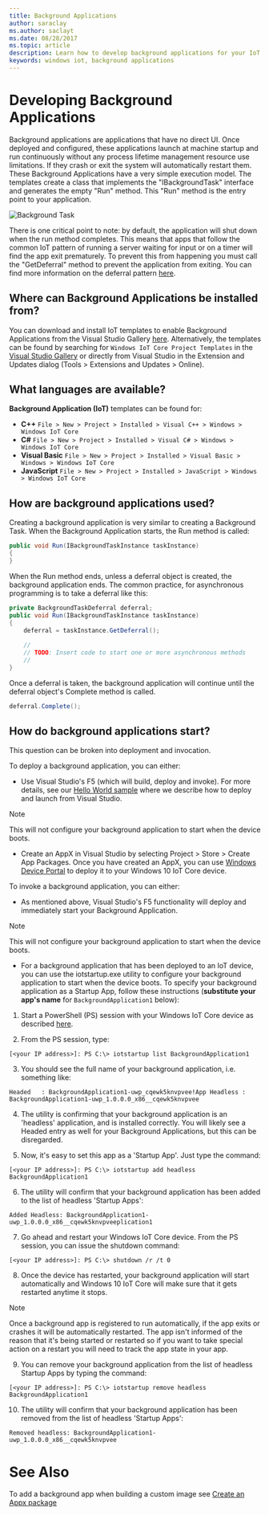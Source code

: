 ```yaml
---
title: Background Applications
author: saraclay
ms.author: saclayt
ms.date: 08/28/2017
ms.topic: article
description: Learn how to develop background applications for your IoT device.
keywords: windows iot, background applications
---
```


# Developing Background Applications

Background applications are applications that have no direct UI. Once deployed and configured, these applications launch at machine startup and run continuously without any process lifetime management resource use limitations. If they crash or exit the system will automatically restart them.
These Background Applications have a very simple execution model. The templates create a class that implements the "IBackgroundTask" interface and generates the empty "Run" method. This "Run" method is the entry point to your application.

![Background Task](../media/BackgroundApplications/backgroundTaskScreenshot.png)

There is one critical point to note: by default, the application will shut down when the run method completes. This means that apps that follow the common IoT pattern of running a server waiting for input or on a timer will find the app exit prematurely. To prevent this from happening you must call the "GetDeferral" method to prevent the application from exiting. You can find more information on the deferral pattern [here](https://docs.microsoft.com/uwp/api/Windows.ApplicationModel.Background.BackgroundTaskDeferral).

## Where can Background Applications be installed from? 

You can download and install IoT templates to enable Background Applications from the Visual Studio Gallery [here](https://go.microsoft.com/fwlink/?linkid=847472).  Alternatively, the templates can be found by searching for `Windows IoT Core Project Templates` in the [Visual Studio Gallery](https://visualstudiogallery.msdn.microsoft.com/) or directly from Visual Studio in the Extension and Updates dialog (Tools > Extensions and Updates > Online).

## What languages are available?

**Background Application (IoT)** templates can be found for:

* **C++** `File > New > Project > Installed > Visual C++ > Windows > Windows IoT Core`
* **C#** `File > New > Project > Installed > Visual C# > Windows > Windows IoT Core`
* **Visual Basic** `File > New > Project > Installed > Visual Basic > Windows > Windows IoT Core`
* **JavaScript** `File > New > Project > Installed > JavaScript > Windows > Windows IoT Core`

## How are background applications used? 

Creating a background application is very similar to creating a Background Task.  When the Background Application starts, the Run method is called:

```csharp
public void Run(IBackgroundTaskInstance taskInstance)
{
}
```

When the Run method ends, unless a deferral object is created, the background application ends. The common practice, for asynchronous programming is to take a deferral like this:

```csharp
private BackgroundTaskDeferral deferral;
public void Run(IBackgroundTaskInstance taskInstance)
{
    deferral = taskInstance.GetDeferral();
    
    //
    // TODO: Insert code to start one or more asynchronous methods
    //
}
```

Once a deferral is taken, the background application will continue until the deferral object's Complete method is called.

```csharp
deferral.Complete();
```

## How do background applications start?

This question can be broken into deployment and invocation.  

To deploy a background application, you can either:

* Use Visual Studio's F5 (which will build, deploy and invoke).  For more details, see our [Hello World sample](https://github.com/Microsoft/Windows-iotcore-samples/tree/master/Samples/HelloWorld) where we describe how to deploy and launch from Visual Studio.

> [!NOTE]
> This will not configure your background application to start when the device boots.

* Create an AppX in Visual Studio by selecting Project > Store > Create App Packages.  Once you have created an AppX, you can use [Windows Device Portal](../manage-your-device/DevicePortal.md) to deploy it to your Windows 10 IoT Core device.

To invoke a background application, you can either:

* As mentioned above, Visual Studio's F5 functionality will deploy and immediately start your Background Application.

> [!NOTE]
> This will not configure your background application to start when the device boots.

* For a background application that has been deployed to an IoT device, you can use the iotstartup.exe utility to configure your background application to start when the device boots.  To specify your background application as a Startup App, follow these instructions (**substitute your app's name** for `BackgroundApplication1` below):

1. Start a PowerShell (PS) session with your Windows IoT Core device as described [here](../connect-your-device/PowerShell.md).

2. From the PS session, type:
            
`[<your IP address>]: PS C:\> iotstartup list BackgroundApplication1`

3. You should see the full name of your background application, i.e. something like:

`Headed   : BackgroundApplication1-uwp_cqewk5knvpvee!App
Headless : BackgroundApplication1-uwp_1.0.0.0_x86__cqewk5knvpvee`

4. The utility is confirming that your background application is an 'headless' application, and is installed correctly.  You will likely see a Headed entry as well for your Background Applications, but this can be disregarded.

5. Now, it's easy to set this app as a 'Startup App'. Just type the command:

`[<your IP address>]: PS C:\> iotstartup add headless BackgroundApplication1`

6. The utility will confirm that your background application has been added to the list of headless 'Startup Apps':

`Added Headless: BackgroundApplication1-uwp_1.0.0.0_x86__cqewk5knvpveeplication1`

7. Go ahead and restart your Windows IoT Core device. From the PS session, you can issue the shutdown command:

`[<your IP address>]: PS C:\> shutdown /r /t 0`

8. Once the device has restarted, your background application will start automatically and Windows 10 IoT Core will make sure that it gets restarted anytime it stops.  

> [!NOTE]
> Once a background app is registered to run automatically, if the app exits or crashes it will be automatically restarted.  The app isn't informed of the reason that it's being started or restarted so if you want to take special action on a restart you will need to track the app state in your app.

9. You can remove your background application from the list of headless Startup Apps by typing the command:

`[<your IP address>]: PS C:\> iotstartup remove headless BackgroundApplication1`

10. The utility will confirm that your background application has been removed from the list of headless 'Startup Apps':

`Removed headless: BackgroundApplication1-uwp_1.0.0.0_x86__cqewk5knvpvee`

# See Also
To add a background app when building a custom image see [Create an Appx package](../build-your-image/createinstallpackage.md)
